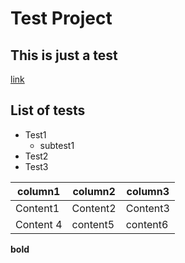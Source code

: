 # Test Project
## This is just a test

[link](https://github.com/lilprof01)

## List of tests
* Test1
  * subtest1
* Test2
* Test3


| column1 | column2 | column3 |
| -------- | ------- | ------|
| Content1 | Content2 | Content3 |
| Content 4 | content5 | content6 |

**bold**

